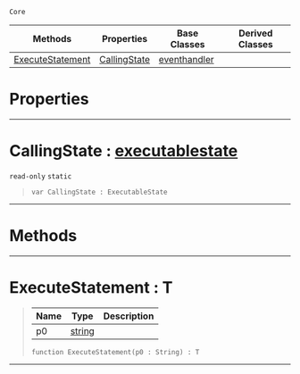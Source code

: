  `Core`

|Methods|Properties|Base Classes|Derived Classes|
|---|---|---|---|
|[ ExecuteStatement](https://github.com/ZilchEngine/ZilchDocs/blob/master/code_reference/nada_base_types/executablestate.markdown#executestatement-zero-en)|[ CallingState](https://github.com/ZilchEngine/ZilchDocs/blob/master/code_reference/nada_base_types/executablestate.markdown#callingstate-zero-engine)|[eventhandler](https://github.com/ZilchEngine/ZilchDocs/blob/master/code_reference/nada_base_types/eventhandler.markdown)| |


 #  Properties


---  
 #  CallingState : [executablestate](https://github.com/ZilchEngine/ZilchDocs/blob/master/code_reference/nada_base_types/executablestate.markdown)

 `read-only` `static`

> 
> ``` lang=cpp, name=Nada
> var CallingState : ExecutableState


---  
 #  Methods


---  
 #  ExecuteStatement : T

> 
> |Name|Type|Description|
> |---|---|---|
> |p0|[string](https://github.com/ZilchEngine/ZilchDocs/blob/master/code_reference/nada_base_types/string.markdown)| |
> ``` lang=cpp, name=Nada
> function ExecuteStatement(p0 : String) : T
> ``` 


---  
 

 